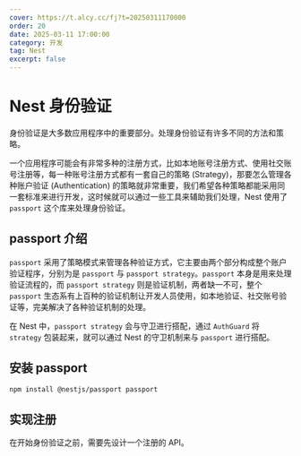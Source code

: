 ```yaml
---
cover: https://t.alcy.cc/fj?t=20250311170000
order: 20
date: 2025-03-11 17:00:00
category: 开发
tag: Nest
excerpt: false
---
```


# Nest 身份验证

身份验证是大多数应用程序中的重要部分。处理身份验证有许多不同的方法和策略。

一个应用程序可能会有非常多种的注册方式，比如本地账号注册方式、使用社交账号注册等，每一种账号注册方式都有一套自己的策略 (Strategy)，那要怎么管理各种账户验证 (Authentication) 的策略就非常重要，我们希望各种策略都能采用同一套标准来进行开发，这时候就可以通过一些工具来辅助我们处理，Nest 使用了 `passport` 这个库来处理身份验证。

## passport 介绍

`passport` 采用了策略模式来管理各种验证方式，它主要由两个部分构成整个账户验证程序，分别为是 `passport` 与 `passport strategy`。`passport` 本身是用来处理验证流程的，而 `passport strategy` 则是验证机制，两者缺一不可，整个 `passport` 生态系有上百种的验证机制让开发人员使用，如本地验证、社交账号验证等，完美解决了各种验证机制的处理。

在 Nest 中，`passport strategy` 会与守卫进行搭配，通过 `AuthGuard` 将 `strategy` 包装起来，就可以通过 Nest 的守卫机制来与 `passport` 进行搭配。

## 安装 passport

```sh
npm install @nestjs/passport passport
```

## 实现注册

在开始身份验证之前，需要先设计一个注册的 API。


